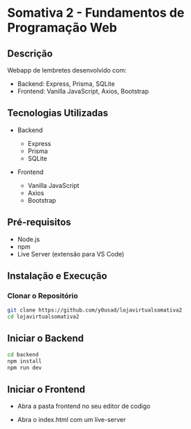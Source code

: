 # Somativa 2 - Fundamentos de Programação Web

## Descrição

Webapp de lembretes desenvolvido com:

- Backend: Express, Prisma, SQLite
- Frontend: Vanilla JavaScript, Axios, Bootstrap

## Tecnologias Utilizadas

- Backend

  - Express
  - Prisma
  - SQLite

- Frontend
  - Vanilla JavaScript
  - Axios
  - Bootstrap

## Pré-requisitos

- Node.js
- npm
- Live Server (extensão para VS Code)

## Instalação e Execução

### Clonar o Repositório

```bash
git clone https://github.com/y0usad/lojavirtualsomativa2
cd lojavirtualsomativa2
```

## Iniciar o Backend

```bash
cd backend
npm install
npm run dev
```

## Iniciar o Frontend

- Abra a pasta frontend no seu editor de codigo 

- Abra o index.html com um live-server
